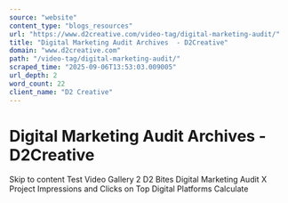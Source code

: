 ```yaml
---
source: "website"
content_type: "blogs_resources"
url: "https://www.d2creative.com/video-tag/digital-marketing-audit/"
title: "Digital Marketing Audit Archives  - D2Creative"
domain: "www.d2creative.com"
path: "/video-tag/digital-marketing-audit/"
scraped_time: "2025-09-06T13:53:03.009005"
url_depth: 2
word_count: 22
client_name: "D2 Creative"
---
```


# Digital Marketing Audit Archives  - D2Creative

Skip to content Test Video Gallery 2 D2 Bites Digital Marketing Audit X Project Impressions and Clicks on Top Digital Platforms Calculate